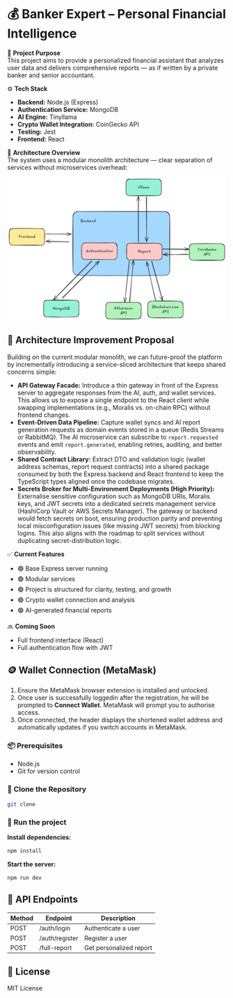 # 💰 Banker Expert – Personal Financial Intelligence

🎯 **Project Purpose**  
This project aims to provide a personalized financial assistant that analyzes user data and delivers comprehensive reports — as if written by a private banker and senior accountant.

⚙️ **Tech Stack**  
- **Backend:** Node.js (Express)  
- **Authentication Service:** MongoDB  
- **AI Engine:** Tinyllama  
- **Crypto Wallet Integration:** CoinGecko API 
- **Testing:** Jest  
- **Frontend:** React

🧩 **Architecture Overview**  
The system uses a modular monolith architecture — clear separation of services without microservices overhead:

![Diagram](readmeFiles/Diagram.png)

## 🔧 Architecture Improvement Proposal
Building on the current modular monolith, we can future-proof the platform by incrementally introducing a
service-sliced architecture that keeps shared concerns simple:

- **API Gateway Facade:** Introduce a thin gateway in front of the Express server to aggregate responses from the AI, auth,
  and wallet services. This allows us to expose a single endpoint to the React client while swapping implementations (e.g.,
  Moralis vs. on-chain RPC) without frontend changes.
- **Event-Driven Data Pipeline:** Capture wallet syncs and AI report generation requests as domain events stored in a queue
  (Redis Streams or RabbitMQ). The AI microservice can subscribe to `report.requested` events and emit `report.generated`,
  enabling retries, auditing, and better observability.
- **Shared Contract Library:** Extract DTO and validation logic (wallet address schemas, report request contracts) into a
  shared package consumed by both the Express backend and React frontend to keep the TypeScript types aligned once the codebase
  migrates.
- **Secrets Broker for Multi-Environment Deployments (High Priority):** Externalise sensitive configuration such as MongoDB
  URIs, Moralis keys, and JWT secrets into a dedicated secrets management service (HashiCorp Vault or AWS Secrets Manager).
  The gateway or backend would fetch secrets on boot, ensuring production parity and preventing local misconfiguration issues
  (like missing JWT secrets) from blocking logins. This also aligns with the roadmap to split services without duplicating
  secret-distribution logic.

✅ **Current Features**
- 🟢 Base Express server running
- 🟢 Modular services
- 🟢 Project is structured for clarity, testing, and growth
- 🟢 Crypto wallet connection and analysis
- 🟢 AI-generated financial reports

🔜 **Coming Soon**  
  
- Full frontend interface (React)
- Full authentication flow with JWT

## 🪙 Wallet Connection (MetaMask)
1. Ensure the MetaMask browser extension is installed and unlocked.
2. Once user is successfully loggedin after the registration, he will be prompted to **Connect Wallet**. MetaMask will prompt you to authorise access.
3. Once connected, the header displays the shortened wallet address and automatically updates if you switch accounts in
   MetaMask.

### 📦 Prerequisites 
- Node.js 
- Git for version control  

### 🔄 Clone the Repository
```bash
git clone 
```

### 🚀 Run the project

**Install dependencies:**
```bash
npm install
```

**Start the server:**
```bash
npm run dev
```

## 📡 API Endpoints

| Method | Endpoint      | Description                           |
|--------|---------------|---------------------------------------|
| POST   | /auth/login   | Authenticate a user                   |
| POST   | /auth/register| Register a user                       |
| POST   | /full-report  | Get personalized report               |


## 📄 License
MIT License




